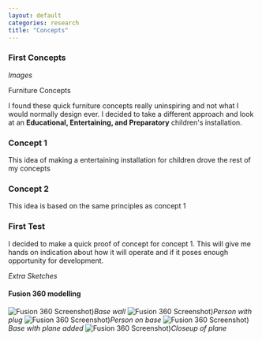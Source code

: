 ```yaml
---
layout: default
categories: research
title: "Concepts"
---
```


### First Concepts

*Images*

Furniture Concepts

I found these quick furniture concepts really uninspiring and not what I would normally design ever.
I decided to take a different approach and look at an **Educational, Entertaining, and Preparatory** children's installation.

### Concept 1

This idea of making a entertaining installation for children drove the rest of my concepts


### Concept 2

This idea is based on the same principles as concept 1


### First Test
I decided to make a quick proof of concept for concept 1.
This will give me hands on indication about how it will operate and if it poses enough opportunity for development.

*Extra Sketches*

#### Fusion 360 modelling

![Fusion 360 Screenshot)]({{imageurl}}/cad/cad-01.png)*Base wall*
![Fusion 360 Screenshot)]({{imageurl}}/cad/cad-02.3.png)*Person with plug*
![Fusion 360 Screenshot)]({{imageurl}}/cad/cad-02.2.png)*Person on base*
![Fusion 360 Screenshot)]({{imageurl}}/cad/cad-03.png)*Base with plane added*
![Fusion 360 Screenshot)]({{imageurl}}/cad/cad-04.1.png)*Closeup of plane*
